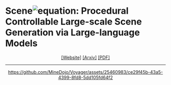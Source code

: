 # Scene![equation](https://latex.codecogs.com/svg.image?\LARGE&space;\mathcal{X}): Procedural Controllable Large-scale Scene Generation via Large-language Models
<div align="center">

[[Website]](https://mengqiworld.github.io/sceneX.github.io/)
[[Arxiv]]()
[[PDF]]()
_____________________________________________________________________
https://github.com/MineDojo/Voyager/assets/25460983/ce29f45b-43a5-4399-8fd8-5dd105fd64f2
</div>
